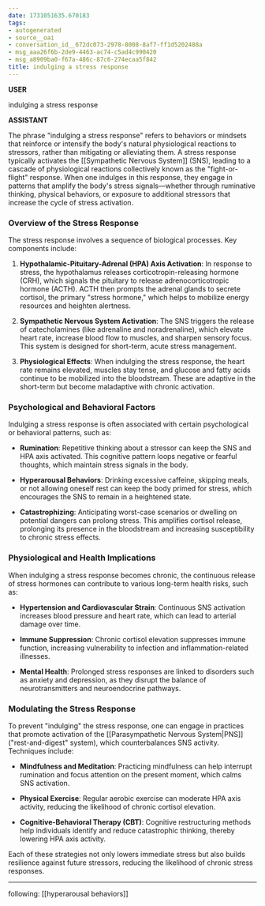```yaml
---
date: 1731051635.670183
tags:
- autogenerated
- source__oai
- conversation_id__672dc073-2978-8008-8af7-ff1d5202488a
- msg_aaa26f6b-2de9-4463-ac74-c5ad4c990420
- msg_a8909ba0-f67a-486c-87c6-274ecaa5f842
title: indulging a stress response
---
```



**USER**

indulging a stress response


**ASSISTANT**

The phrase "indulging a stress response" refers to behaviors or mindsets that reinforce or intensify the body's natural physiological reactions to stressors, rather than mitigating or alleviating them. A stress response typically activates the [[Sympathetic Nervous System]] (SNS), leading to a cascade of physiological reactions collectively known as the "fight-or-flight" response. When one indulges in this response, they engage in patterns that amplify the body's stress signals—whether through ruminative thinking, physical behaviors, or exposure to additional stressors that increase the cycle of stress activation.

### Overview of the Stress Response
The stress response involves a sequence of biological processes. Key components include:

1. **Hypothalamic-Pituitary-Adrenal (HPA) Axis Activation**: In response to stress, the hypothalamus releases corticotropin-releasing hormone (CRH), which signals the pituitary to release adrenocorticotropic hormone (ACTH). ACTH then prompts the adrenal glands to secrete cortisol, the primary "stress hormone," which helps to mobilize energy resources and heighten alertness.

2. **Sympathetic Nervous System Activation**: The SNS triggers the release of catecholamines (like adrenaline and noradrenaline), which elevate heart rate, increase blood flow to muscles, and sharpen sensory focus. This system is designed for short-term, acute stress management.

3. **Physiological Effects**: When indulging the stress response, the heart rate remains elevated, muscles stay tense, and glucose and fatty acids continue to be mobilized into the bloodstream. These are adaptive in the short-term but become maladaptive with chronic activation.

### Psychological and Behavioral Factors
Indulging a stress response is often associated with certain psychological or behavioral patterns, such as:

- **Rumination**: Repetitive thinking about a stressor can keep the SNS and HPA axis activated. This cognitive pattern loops negative or fearful thoughts, which maintain stress signals in the body.
  
- **Hyperarousal Behaviors**: Drinking excessive caffeine, skipping meals, or not allowing oneself rest can keep the body primed for stress, which encourages the SNS to remain in a heightened state.

- **Catastrophizing**: Anticipating worst-case scenarios or dwelling on potential dangers can prolong stress. This amplifies cortisol release, prolonging its presence in the bloodstream and increasing susceptibility to chronic stress effects.

### Physiological and Health Implications
When indulging a stress response becomes chronic, the continuous release of stress hormones can contribute to various long-term health risks, such as:

- **Hypertension and Cardiovascular Strain**: Continuous SNS activation increases blood pressure and heart rate, which can lead to arterial damage over time.
  
- **Immune Suppression**: Chronic cortisol elevation suppresses immune function, increasing vulnerability to infection and inflammation-related illnesses.
  
- **Mental Health**: Prolonged stress responses are linked to disorders such as anxiety and depression, as they disrupt the balance of neurotransmitters and neuroendocrine pathways.

### Modulating the Stress Response
To prevent "indulging" the stress response, one can engage in practices that promote activation of the [[Parasympathetic Nervous System|PNS]] ("rest-and-digest" system), which counterbalances SNS activity. Techniques include:

- **Mindfulness and Meditation**: Practicing mindfulness can help interrupt rumination and focus attention on the present moment, which calms SNS activation.
  
- **Physical Exercise**: Regular aerobic exercise can moderate HPA axis activity, reducing the likelihood of chronic cortisol elevation.
  
- **Cognitive-Behavioral Therapy (CBT)**: Cognitive restructuring methods help individuals identify and reduce catastrophic thinking, thereby lowering HPA axis activity.

Each of these strategies not only lowers immediate stress but also builds resilience against future stressors, reducing the likelihood of chronic stress responses.


---


following: [[hyperarousal behaviors]]